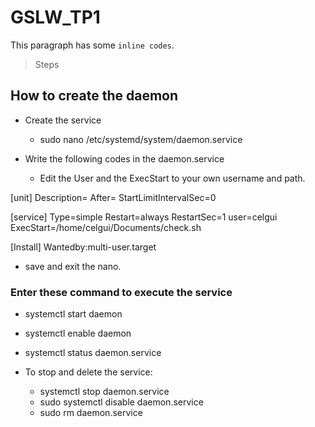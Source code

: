 # GSLW_TP1
This paragraph has some `inline codes`.

>Steps
## How to create the daemon
- Create the service
  - sudo nano /etc/systemd/system/daemon.service
 
 - Write the following codes in the daemon.service
   - Edit the User and the ExecStart to your own username and path.
  
  [unit]
  Description=
  After=
  StartLimitIntervalSec=0
  
  [service]
  Type=simple
  Restart=always
  RestartSec=1
  user=celgui
  ExecStart=/home/celgui/Documents/check.sh
  
  [Install]
  Wantedby:multi-user.target
  
  - save and exit the nano.
  
  ### Enter these command to execute the service
   - systemctl start daemon
   - systemctl enable daemon
   - systemctl status daemon.service
   
  - To stop and delete the service:
    - systemctl stop daemon.service
    - sudo systemctl disable daemon.service
    - sudo rm daemon.service
